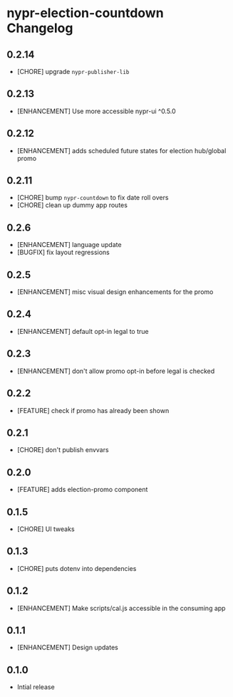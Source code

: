 # nypr-election-countdown Changelog

## 0.2.14

- [CHORE] upgrade `nypr-publisher-lib`

## 0.2.13
- [ENHANCEMENT] Use more accessible nypr-ui ^0.5.0

## 0.2.12
- [ENHANCEMENT] adds scheduled future states for election hub/global promo

## 0.2.11
- [CHORE] bump `nypr-countdown` to fix date roll overs
- [CHORE] clean up dummy app routes

## 0.2.6
- [ENHANCEMENT] language update
- [BUGFIX] fix layout regressions

## 0.2.5
- [ENHANCEMENT] misc visual design enhancements for the promo

## 0.2.4
- [ENHANCEMENT] default opt-in legal to true

## 0.2.3
- [ENHANCEMENT] don't allow promo opt-in before legal is checked

## 0.2.2
- [FEATURE] check if promo has already been shown

## 0.2.1
- [CHORE] don't publish envvars

## 0.2.0
- [FEATURE] adds election-promo component

## 0.1.5
- [CHORE] UI tweaks

## 0.1.3
- [CHORE] puts dotenv into dependencies

## 0.1.2
- [ENHANCEMENT] Make scripts/cal.js accessible in the consuming app

## 0.1.1
- [ENHANCEMENT] Design updates

## 0.1.0
- Intial release
